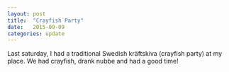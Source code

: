 ```yaml
---
layout: post
title:  "Crayfish Party"
date:   2015-09-09
categories: update
---
```


Last saturday, I had a traditional Swedish kräftskiva (crayfish party) at my place.
We had crayfish, drank nubbe and had a good time! 
